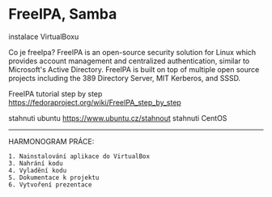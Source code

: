 # FreeIPA, Samba
instalace VirtualBoxu

Co je freeIpa?
FreeIPA is an open-source security solution for Linux which provides account management and centralized authentication, similar to Microsoft's Active Directory. FreeIPA is built on top of multiple open source projects including the 389 Directory Server, MIT Kerberos, and SSSD.

FreeIPA tutorial step by step https://fedoraproject.org/wiki/FreeIPA_step_by_step

stahnuti ubuntu https://www.ubuntu.cz/stahnout
stahnuti CentOS 

________________________________________________________________________________________________________________
HARMONOGRAM PRÁCE:

    1. Nainstalování aplikace do VirtualBox
    3. Nahrání kodu
    4. Vyladění kodu
    5. Dokumentace k projektu
    6. Vytvoření prezentace
